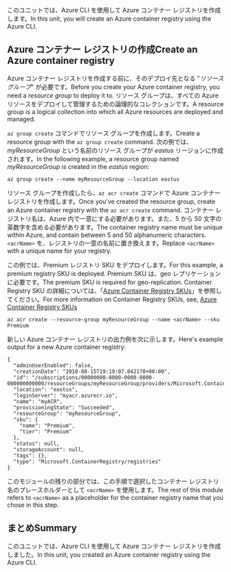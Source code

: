 <span data-ttu-id="b6f5c-101">このユニットでは、Azure CLI を使用して Azure コンテナー レジストリを作成します。</span><span class="sxs-lookup"><span data-stu-id="b6f5c-101">In this unit, you will create an Azure container registry using the Azure CLI.</span></span>

## <a name="create-an-azure-container-registry"></a><span data-ttu-id="b6f5c-102">Azure コンテナー レジストリの作成</span><span class="sxs-lookup"><span data-stu-id="b6f5c-102">Create an Azure container registry</span></span>

<span data-ttu-id="b6f5c-103">Azure コンテナー レジストリを作成する前に、そのデプロイ先となる "*リソース グループ*" が必要です。</span><span class="sxs-lookup"><span data-stu-id="b6f5c-103">Before you create your Azure container registry, you need a *resource group* to deploy it to.</span></span> <span data-ttu-id="b6f5c-104">リソース グループは、すべての Azure リソースをデプロイして管理するための論理的なコレクションです。</span><span class="sxs-lookup"><span data-stu-id="b6f5c-104">A resource group is a logical collection into which all Azure resources are deployed and managed.</span></span>

<span data-ttu-id="b6f5c-105">`az group create` コマンドでリソース グループを作成します。</span><span class="sxs-lookup"><span data-stu-id="b6f5c-105">Create a resource group with the `az group create` command.</span></span> <span data-ttu-id="b6f5c-106">次の例では、*myResourceGroup* という名前のリソース グループが *eastus* リージョンに作成されます。</span><span class="sxs-lookup"><span data-stu-id="b6f5c-106">In the following example, a resource group named *myResourceGroup* is created in the *eastus* region:</span></span>

```azurecli
az group create --name myResourceGroup --location eastus
```

<span data-ttu-id="b6f5c-107">リソース グループを作成したら、`az acr create` コマンドで Azure コンテナー レジストリを作成します。</span><span class="sxs-lookup"><span data-stu-id="b6f5c-107">Once you've created the resource group, create an Azure container registry with the `az acr create` command.</span></span> <span data-ttu-id="b6f5c-108">コンテナー レジストリ名は、Azure 内で一意にする必要があります。また、5 から 50 文字の英数字を含める必要があります。</span><span class="sxs-lookup"><span data-stu-id="b6f5c-108">The container registry name must be unique within Azure, and contain between 5 and 50 alphanumeric characters.</span></span> <span data-ttu-id="b6f5c-109">`<acrName>` を、レジストリの一意の名前に置き換えます。</span><span class="sxs-lookup"><span data-stu-id="b6f5c-109">Replace `<acrName>` with a unique name for your registry.</span></span>

<span data-ttu-id="b6f5c-110">この例では、Premium レジストリ SKU をデプロイします。</span><span class="sxs-lookup"><span data-stu-id="b6f5c-110">For this example, a premium registry SKU is deployed.</span></span> <span data-ttu-id="b6f5c-111">Premium SKU は、geo レプリケーションに必要です。</span><span class="sxs-lookup"><span data-stu-id="b6f5c-111">The premium SKU is required for geo-replication.</span></span> <span data-ttu-id="b6f5c-112">Container Registry SKU の詳細については、「[Azure Container Registry SKUs](https://docs.microsoft.com/azure/container-registry/container-registry-skus)」を参照してください。</span><span class="sxs-lookup"><span data-stu-id="b6f5c-112">For more information on Container Registry SKUs, see, [Azure Container Registry SKUs](https://docs.microsoft.com/azure/container-registry/container-registry-skus)</span></span>

```azurecli
az acr create --resource-group myResourceGroup --name <acrName> --sku Premium
```

<span data-ttu-id="b6f5c-113">新しい Azure コンテナー レジストリの出力例を次に示します。</span><span class="sxs-lookup"><span data-stu-id="b6f5c-113">Here's example output for a new Azure container registry:</span></span>

```console
{
  "adminUserEnabled": false,
  "creationDate": "2018-08-15T19:19:07.042178+00:00",
  "id": "/subscriptions/00000000-0000-0000-0000-000000000000/resourceGroups/myResourceGroup/providers/Microsoft.ContainerRegistry/registries/myACR0007",
  "location": "eastus",
  "loginServer": "myacr.azurecr.io",
  "name": "myACR",
  "provisioningState": "Succeeded",
  "resourceGroup": "myResourceGroup",
  "sku": {
    "name": "Premium",
    "tier": "Premium"
  },
  "status": null,
  "storageAccount": null,
  "tags": {},
  "type": "Microsoft.ContainerRegistry/registries"
}
```

<span data-ttu-id="b6f5c-114">このモジュールの残りの部分では、この手順で選択したコンテナー レジストリ名のプレースホルダーとして `<acrName>` を使用します。</span><span class="sxs-lookup"><span data-stu-id="b6f5c-114">The rest of this module refers to `<acrName>` as a placeholder for the container registry name that you chose in this step.</span></span>

## <a name="summary"></a><span data-ttu-id="b6f5c-115">まとめ</span><span class="sxs-lookup"><span data-stu-id="b6f5c-115">Summary</span></span>

<span data-ttu-id="b6f5c-116">このユニットでは、Azure CLI を使用して Azure コンテナー レジストリを作成しました。</span><span class="sxs-lookup"><span data-stu-id="b6f5c-116">In this unit, you created an Azure container registry using the Azure CLI.</span></span>